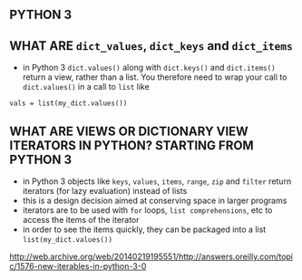 ## PYTHON 3

## WHAT ARE `dict_values`, `dict_keys` and `dict_items`

- in Python 3 `dict.values()` along with `dict.keys()` and `dict.items()` return a view, rather than a list. You therefore need to wrap your call to `dict.values()` in a call to `list` like

`vals = list(my_dict.values())`

## WHAT ARE VIEWS OR DICTIONARY VIEW ITERATORS IN PYTHON? STARTING FROM PYTHON 3

- in Python 3 objects like `keys`, `values`, `items`, `range`, `zip` and `filter` return iterators (for lazy evaluation) instead of lists
- this is a design decision aimed at conserving space in larger programs
- iterators are to be used with `for` loops, `list comprehensions`, etc to access the items of the iterator
- in order to see the items quickly, they can be packaged into a list `list(my_dict.values())`


<http://web.archive.org/web/20140219195551/http://answers.oreilly.com/topic/1576-new-iterables-in-python-3-0>